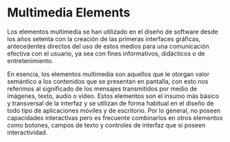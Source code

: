 <figure class="hero" style="--hero-image:url(https://source.unsplash.com/g-YsyUUwT9M/1800x600);"></figure>

# Multimedia Elements

Los elementos multimedia se han utilizado en el diseño de software desde los
años setenta con la creación de las primeras interfaces gráficas, antecedentes
directos del uso de estos medios para una comunicación efectiva con el usuario,
ya sea con fines informativos, didácticos o de entretenimiento.

En esencia, los elementos multimedia son aquellos que le otorgan valor semántico
a los contenidos que se presentan en pantalla, con esto nos referimos
al significado de los mensajes transmitidos por medio de imágenes, texto,
audio o video. Estos elementos son el insumo más básico y transversal de la
interfaz y se utilizan de forma habitual en el diseño de todo tipo de aplicaciones
móviles y de escritorio. Por lo general, no poseen capacidades interactivas
pero es frecuente combinarlos en otros elementos como botones, campos de
texto y controles de interfaz que si poseen interactividad.